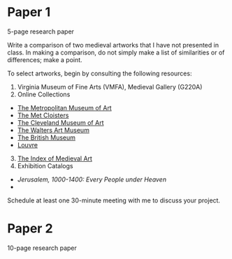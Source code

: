 # Paper 1
5-page research paper

Write a comparison of two medieval artworks that I have not presented in class. In making a comparison, do not simply make a list of similarities or of differences; make a point.

To select artworks, begin by consulting the following resources:
1. Virginia Museum of Fine Arts (VMFA), Medieval Gallery (G220A)
2. Online Collections
* [The Metropolitan Museum of Art](https://www.metmuseum.org/art/collection/search#!?department=17&showOnly=highlights&offset=0&pageSize=0&perPage=20&sortBy=relevance&sortOrder=asc&searchField=All)
* [The Met Cloisters](https://www.metmuseum.org/art/collection/search#!?department=7&showOnly=highlights&perPage=20&offset=0&pageSize=0&sortOrder=asc&searchField=All)
* [The Cleveland Museum of Art](http://www.clevelandart.org/art/collection/search?filter-department=Medieval%20Art)
* [The Walters Art Museum](https://art.thewalters.org/)
* [The British Museum](https://www.britishmuseum.org/research/collection_online/search.aspx)
* [Louvre](https://www.louvre.fr/en/moteur-de-recherche-oeuvres)
3. [The Index of Medieval Art](https://theindex.princeton.edu/)
4. Exhibition Catalogs
* _Jerusalem, 1000-1400: Every People under Heaven_
* 
Schedule at least one 30-minute meeting with me to discuss your project.

# Paper 2
10-page research paper
